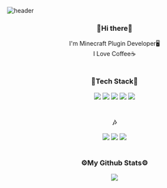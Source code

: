 ![header](https://capsule-render.vercel.app/api?type=waving&color=auto&height=270&section=header&text=Rotang's%20Github&fontSize=60&fontColor=FFFFFF&fontAlignY=40&animation=fadeIn)

<h3 align=center> 
	👋Hi there👋
</h3>

<div align=center>
	I'm Minecraft Plugin Developer🖥️  <br>
	I Love Coffee☕
	<br>
	<br>
</div>	

<h3 align=center> 
	🔨Tech Stack🔧
</h3>
	
<p align=center>
 	<img src="https://img.shields.io/badge/Java-007396?style=flat-square&logo=Java&logoColor=white"/>
	<img src="https://img.shields.io/badge/C-A8B9CC?style=flat-square&logo=C&logoColor=white"/>
	<img src="https://img.shields.io/badge/C++-00599C?style=flat-square&logo=C%2B%2B&logoColor=white"/>
 	<img src="https://img.shields.io/badge/Python-3766AB?style=flat-square&logo=Python&logoColor=white"/>
	<img src="https://img.shields.io/badge/Markdown-000000?style=flat-square&logo=Markdown&logoColor=white"/>
	<br>
	<br>
</p>

<h3 align=center> 
	🎶
</h3>

<p align=center>
 	<img src="https://img.shields.io/badge/Github-181717?style=flat-square&logo=Github&logoColor=white"/>
	<img src="https://img.shields.io/badge/Eclipse-2C2255?style=flat-square&logo=Eclipse&logoColor=white"/>
	<img src="https://img.shields.io/badge/Stack%20Overflow-F58025?style=flat-square&logo=Stack%20Overflow&logoColor=white"/>
	<br>
	<br>
</p>

<h3 align=center>
	 ⚙️My Github Stats⚙️
</h3>
	
<div align=center>
	<img class="img" src="https://github-readme-stats.vercel.app/api?username=Rotang-hub&show_icons=true&theme=great-gatsby" />
</div>
